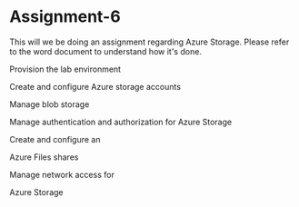 # Assignment-6
This will we be doing an assignment regarding Azure Storage.
Please refer to the word document to understand how it's done.

	
Provision the lab environment
	
Create and configure Azure storage accounts
	
Manage blob storage
	
Manage authentication and authorization for Azure Storage
	
Create and configure an
	
Azure Files shares
	
Manage network access for
	
Azure Storage
